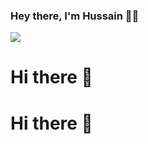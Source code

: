 ### Hey there, I'm Hussain 👋🏼


<img src="https://lanyard.cnrad.dev/api/257891437650116608)](https://discord.com/users/257891437650116608">


# Hi there 👋



# Hi there 👋
